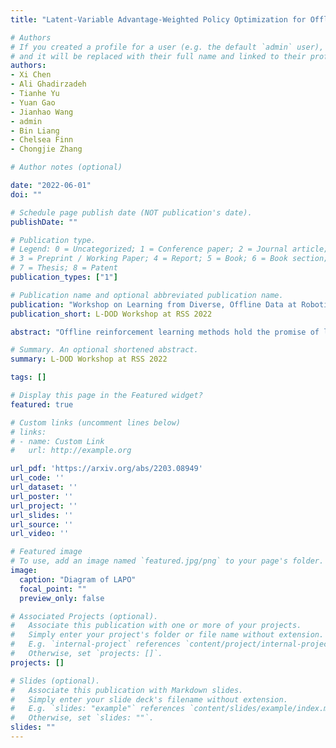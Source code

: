```yaml
---
title: "Latent-Variable Advantage-Weighted Policy Optimization for Offline RL"

# Authors
# If you created a profile for a user (e.g. the default `admin` user), write the username (folder name) here 
# and it will be replaced with their full name and linked to their profile.
authors:
- Xi Chen
- Ali Ghadirzadeh
- Tianhe Yu
- Yuan Gao
- Jianhao Wang
- admin
- Bin Liang
- Chelsea Finn
- Chongjie Zhang

# Author notes (optional)

date: "2022-06-01"
doi: ""

# Schedule page publish date (NOT publication's date).
publishDate: ""

# Publication type.
# Legend: 0 = Uncategorized; 1 = Conference paper; 2 = Journal article;
# 3 = Preprint / Working Paper; 4 = Report; 5 = Book; 6 = Book section;
# 7 = Thesis; 8 = Patent
publication_types: ["1"]

# Publication name and optional abbreviated publication name.
publication: "Workshop on Learning from Diverse, Offline Data at Robotics: Science and Systems 2022"
publication_short: L-DOD Workshop at RSS 2022

abstract: "Offline reinforcement learning methods hold the promise of learning policies from pre-collected datasets without the need to query the environment for new transitions. This setting is particularly well-suited for continuous control robotic applications for which online data collection based on trial-and-error is costly and potentially unsafe. In practice, offline datasets are often heterogeneous, i.e., collected in a variety of scenarios, such as data from several human demonstrators or from policies that act with different purposes. Unfortunately, such datasets can exacerbate the distribution shift between the behavior policy underlying the data and the optimal policy to be learned, leading to poor performance. To address this challenge, we propose to leverage latent-variable policies that can represent a broader class of policy distributions, leading to better adherence to the training data distribution while maximizing reward via a policy over the latent variable. As we empirically show on a range of simulated locomotion, navigation, and manipulation tasks, our method referred to as latent-variable advantage-weighted policy optimization (LAPO), improves the average performance of the next best-performing offline reinforcement learning methods by 49% on heterogeneous datasets, and by 8% on datasets with narrow and biased distributions."

# Summary. An optional shortened abstract.
summary: L-DOD Workshop at RSS 2022

tags: []

# Display this page in the Featured widget?
featured: true

# Custom links (uncomment lines below)
# links:
# - name: Custom Link
#   url: http://example.org

url_pdf: 'https://arxiv.org/abs/2203.08949'
url_code: ''
url_dataset: ''
url_poster: ''
url_project: ''
url_slides: ''
url_source: ''
url_video: ''

# Featured image
# To use, add an image named `featured.jpg/png` to your page's folder. 
image:
  caption: "Diagram of LAPO"
  focal_point: ""
  preview_only: false

# Associated Projects (optional).
#   Associate this publication with one or more of your projects.
#   Simply enter your project's folder or file name without extension.
#   E.g. `internal-project` references `content/project/internal-project/index.md`.
#   Otherwise, set `projects: []`.
projects: []

# Slides (optional).
#   Associate this publication with Markdown slides.
#   Simply enter your slide deck's filename without extension.
#   E.g. `slides: "example"` references `content/slides/example/index.md`.
#   Otherwise, set `slides: ""`.
slides: ""
---
```


<!-- {{% callout note %}}
Click the *Cite* button above to demo the feature to enable visitors to import publication metadata into their reference management software.
{{% /callout %}}

{{% callout note %}}
Create your slides in Markdown - click the *Slides* button to check out the example.
{{% /callout %}}

Supplementary notes can be added here, including [code, math, and images](https://wowchemy.com/docs/writing-markdown-latex/). -->
